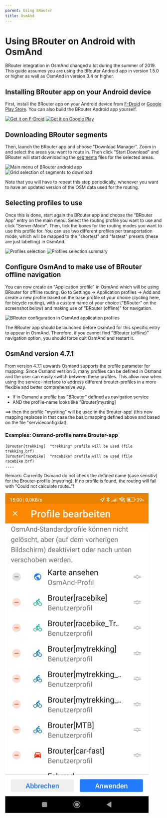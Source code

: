 ```yaml
---
parent: Using BRouter
title: OsmAnd
---
```


Using BRouter on Android with OsmAnd
====================================

BRouter integration in OsmAnd changed a lot during the summer of 2019. This
guide assumes you are using the BRouter Android app in version 1.5.0 or higher
as well as OsmAnd in version 3.4 or higher.


## Installing BRouter app on your Android device

First, install the BRouter app on your Android device from
[F-Droid](https://f-droid.org/packages/btools.routingapp) or [Google Play
Store](https://play.google.com/store/apps/details?id=btools.routingapp). You
can also build the BRouter Android app yourself.

<a href="https://f-droid.org/packages/btools.routingapp" target="_blank">
<img src="https://f-droid.org/badge/get-it-on.png" alt="Get it on F-Droid" height="90"/></a>
<a href="https://play.google.com/store/apps/details?id=btools.routingapp" target="_blank">
<img src="https://play.google.com/intl/en_us/badges/images/generic/en-play-badge.png" alt="Get it on Google Play" height="90"/></a>


## Downloading BRouter segments

Then, launch the BRouter app and choose "Download Manager". Zoom in and select
the areas you want to route in. Then click "Start Download" and BRouter will
start downloading the [segments](http://brouter.de/brouter/segments4/) files
for the selected areas.

<img src="osmand/brouter-main.png" alt="Main menu of BRouter android app"/>

<img src="osmand/brouter-grid.png" alt="Grid selection of segments to download"/>

Note that you will have to repeat this step periodically, whenever you want to have an
updated version of the OSM data used for the routing.


## Selecting profiles to use

Once this is done, start again the BRouter app and choose the "BRouter App"
entry on the main menu. Select the routing profile you want to use and click
"Server-Mode". Then, tick the boxes for the routing modes you want to use this
profile for. You can use two different profiles per transportation mode, which
will be mapped to the "shortest" and "fastest" presets (these are just
labelling) in OsmAnd.

<img src="osmand/brouter-profiles.png" alt="Profiles selection"/>

<img src="osmand/brouter-profiles-summary.png" alt="Profiles selection summary"/>


## Configure OsmAnd to make use of BRouter offline navigation

You can now create an "Application profile" in OsmAnd which will be using
BRouter for offline routing. Go to Settings -> Application profiles -> Add and
create a new profile based on the base profile of your choice (cycling here,
for bicycle routing), with a custom name of your choice ("BRouter" on the
screenshot below) and making use of "BRouter (offline)" for navigation.

<img src="osmand/brouter-osmand.png" alt="BRouter configuration in OsmAnd
application profiles"/>

The BRouter app should be launched before OsmAnd for this specific entry to
appear in OsmAnd. Therefore, if you cannot find "BRouter (offline)" navigation
option, you should force quit OsmAnd and restart it.


## OsmAnd version 4.7.1

From version 4.7.1 upwards Osmand supports the profile parameter for mapping:
Since Osmand version 3, many profiles can be defined in Osmand and the user can easily switch between these profiles.
This allow now when using the service-interface to address different brouter-profiles in a more flexible and better comprehensive way.

- If in Osmand a profile has "BRouter" defined as navigation service
- AND the profile-name looks like "Brouter[mysting]

==> then the profile "mystring" will be used in the Brouter-app!
(this new mapping replaces in that case the basic mapping defined above and based on the file "serviceconfig.dat)

### Examples: Osmand-profile name	Brouter-app
```
[Brouter[trekking]	"trekking" profile will be used (file trekking.brf)
[Brouter[racebike]	"racebike" profile will be used (file racebike.brf)
....
```
Remark:
Currently Osmand do not check the defined name (case sensitiv) for the Brouter-profile (mystring).
If no profile is found, the routing will fail with "Could not calculate route.."!

<img src="osmand/brouter-osmand-4.7.1.png" alt="BRouter configuration in OsmAnd
application profiles"/>
